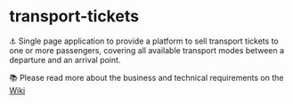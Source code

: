 # transport-tickets

⚓️ Single page application to provide a platform to sell transport tickets to one or more passengers, covering all available transport modes between a departure and an arrival point.

📚 Please read more about the business and technical requirements on the [Wiki](https://github.com/uloureiro/transport-tickets/wiki)
